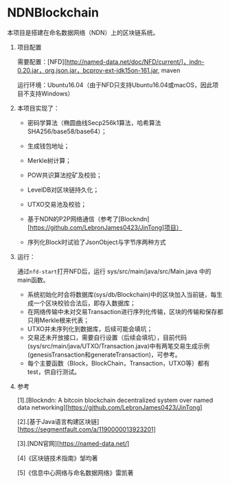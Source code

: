 # NDNBlockchain

本项目是搭建在命名数据网络（NDN）上的区块链系统。

1. 项目配置

   需要配置：[NFD][http://named-data.net/doc/NFD/current/]，jndn-0.20.jar，org.json.jar，bcprov-ext-jdk15on-161.jar, maven

   运行环境：Ubuntu16.04（由于NFD只支持Ubuntu16.04或macOS，因此项目不支持Windows）

2. 本项目实现了：

   - 密码学算法（椭圆曲线Secp256k1算法，哈希算法SHA256/base58/base64）；

   - 生成钱包地址；
   - Merkle树计算；
   - POW共识算法挖矿及校验；
   - LevelDB对区块链持久化；
   - UTXO交易池及校验；
   - 基于NDN的P2P网络通信（参考了[Blockndn][https://github.com/LebronJames0423/JinTong]项目）
   - 序列化Block时试验了JsonObject与字节序两种方式

3. 运行：

   通过`nfd-start`打开NFD后，运行 sys/src/main/java/src/Main.java 中的main函数。

   - 系统初始化时会将数据库(sys/db/Blockchain)中的区块加入当前链，每生成一个区块校验合法后，即存入数据库；
   - 在网络传输中未对交易Transaction进行序列化传输，区块的传输和保存都只用Merkle根来代表；
   - UTXO并未序列化到数据库，后续可能会填坑；
   - 交易还未开放接口，需要自行设置（后续会填坑），目前代码(sys/src/main/java/UTXO/Transaction.java)中有两笔交易生成示例(genesisTransaction和generateTransaction)，可参考。
   - 每个主要函数（Block，BlockChain，Transaction，UTXO等）都有test，供自行测试。

4. 参考

   [1].[Blockndn: A bitcoin blockchain decentralized system over named data networking][https://github.com/LebronJames0423/JinTong]

   [2].[基于Java语言构建区块链][https://segmentfault.com/a/1190000013923201]

   [3].[NDN官网][https://named-data.net/]

   [4]《区块链技术指南》邹均著

   [5]《信息中心网络与命名数据网络》雷凯著
